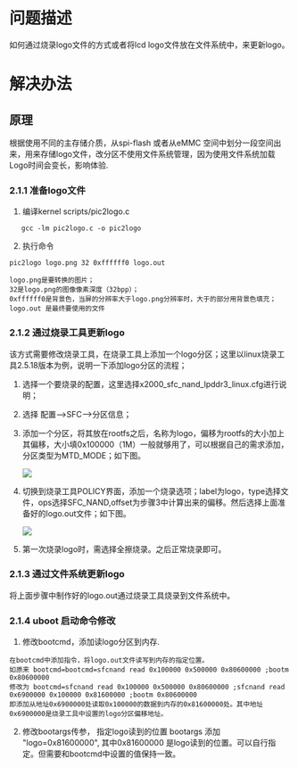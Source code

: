 

# 问题描述
如何通过烧录logo文件的方式或者将lcd logo文件放在文件系统中，来更新logo。

# 解决办法

## 原理

根据使用不同的主存储介质，从spi-flash 或者从eMMC 空间中划分一段空间出来，用来存储logo文件，改分区不使用文件系统管理，因为使用文件系统加载Logo时间会变长，影响体验.

### 2.1.1 准备logo文件

1. 编译kernel scripts/pic2logo.c
``` 
   gcc -lm pic2logo.c -o pic2logo
```

2. 执行命令
```
pic2logo logo.png 32 0xffffff0 logo.out
```
```
logo.png是要转换的图片；
32是logo.png的图像像素深度（32bpp）；
0xffffff0是背景色，当屏的分辨率大于logo.png分辨率时，大于的部分用背景色填充；
logo.out 是最终要使用的文件
```

### 2.1.2 通过烧录工具更新logo
该方式需要修改烧录工具，在烧录工具上添加一个logo分区；这里以linux烧录工具2.5.18版本为例，说明一下添加logo分区的流程；

1. 选择一个要烧录的配置，这里选择x2000_sfc_nand_lpddr3_linux.cfg进行说明；

2. 选择 配置-->SFC-->分区信息；

3. 添加一个分区，将其放在rootfs之后，名称为logo，偏移为rootfs的大小加上其偏移，大小填0x100000（1M）一般就够用了，可以根据自己的需求添加，分区类型为MTD_MODE；如下图。

   ![](/assets/cloner-sfc.png)

4. 切换到烧录工具POLICY界面，添加一个烧录选项；label为logo，type选择文件，ops选择SFC_NAND,offset为步骤3中计算出来的偏移。然后选择上面准备好的logo.out文件；如下图。

   ![](/assets/cloner-policy.png)

5. 第一次烧录logo时，需选择全擦烧录。之后正常烧录即可。


### 2.1.3 通过文件系统更新logo
将上面步骤中制作好的logo.out通过烧录工具烧录到文件系统中。


### 2.1.4 uboot 启动命令修改

1. 修改bootcmd，添加读logo分区到内存.
```
在bootcmd中添加指令，将logo.out文件读写到内存的指定位置。
如原来 bootcmd=bootcmd=sfcnand read 0x100000 0x500000 0x80600000 ;bootm 0x80600000
修改为 bootcmd=sfcnand read 0x100000 0x500000 0x80600000 ;sfcnand read 0x6900000 0x100000 0x81600000 ;bootm 0x80600000
即添加从地址0x6900000处读取0x100000的数据到内存的0x81600000处。其中地址0x6900000是烧录工具中设置的logo分区偏移地址。

```

2. 修改bootargs传参， 指定logo读到的位置
bootargs 添加 "logo=0x81600000", 其中0x81600000 是logo读到的位置。可以自行指定。但需要和bootcmd中设置的值保持一致。








